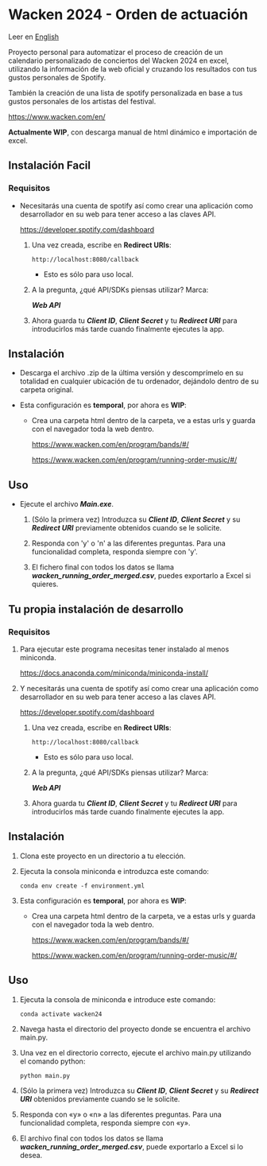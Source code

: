 # Wacken 2024 - Orden de actuación

Leer en [English](./README.md)

Proyecto personal para automatizar el proceso de creación de un calendario personalizado de conciertos del Wacken 2024 en excel, utilizando la información de la web oficial y cruzando los resultados con tus gustos personales de Spotify. 

También la creación de una lista de spotify personalizada en base a tus gustos personales de los artistas del festival.

https://www.wacken.com/en/

**Actualmente WIP**, con descarga manual de html dinámico e importación de excel.

## Instalación Facil

### Requisitos

- Necesitarás una cuenta de spotify así como crear una aplicación como desarrollador en su web para tener acceso a las claves API.

    https://developer.spotify.com/dashboard

    1. Una vez creada, escribe en **Redirect URIs**:

        `http://localhost:8080/callback`

        - Esto es sólo para uso local.

    2. A la pregunta, ¿qué API/SDKs piensas utilizar? Marca:

        ***Web API***

    3. Ahora guarda tu ***Client ID***, ***Client Secret*** y tu ***Redirect URI*** para introducirlos más tarde cuando finalmente ejecutes la app.

## Instalación

- Descarga el archivo .zip de la última versión y descomprímelo en su totalidad en cualquier ubicación de tu ordenador, dejándolo dentro de su carpeta original.

- Esta configuración es **temporal**, por ahora es **WIP**:

    - Crea una carpeta html dentro de la carpeta, ve a estas urls y guarda con el navegador toda la web dentro.

        https://www.wacken.com/en/program/bands/#/

        https://www.wacken.com/en/program/running-order-music/#/

## Uso
   
- Ejecute el archivo ***Main.exe***.
  
   1. (Sólo la primera vez) Introduzca su ***Client ID***, ***Client Secret*** y su ***Redirect URI*** previamente obtenidos cuando se le solicite.

   2. Responda con 'y' o 'n' a las diferentes preguntas. Para una funcionalidad completa, responda siempre con 'y'.

   3. El fichero final con todos los datos se llama ***wacken_running_order_merged.csv***, puedes exportarlo a Excel si quieres.

## Tu propia instalación de desarrollo

### Requisitos

1. Para ejecutar este programa necesitas tener instalado al menos miniconda.

    https://docs.anaconda.com/miniconda/miniconda-install/

2. Y necesitarás una cuenta de spotify así como crear una aplicación como desarrollador en su web para tener acceso a las claves API.

    https://developer.spotify.com/dashboard

    1. Una vez creada, escribe en **Redirect URIs**:

        `http://localhost:8080/callback`

        - Esto es sólo para uso local.

    2. A la pregunta, ¿qué API/SDKs piensas utilizar? Marca:

        ***Web API***

    3. Ahora guarda tu ***Client ID***, ***Client Secret*** y tu ***Redirect URI*** para introducirlos más tarde cuando finalmente ejecutes la app.

## Instalación

1. Clona este proyecto en un directorio a tu elección.

2. Ejecuta la consola miniconda e introduzca este comando:

    `conda env create -f environment.yml`

3. Esta configuración es **temporal**, por ahora es **WIP**:

    - Crea una carpeta html dentro de la carpeta, ve a estas urls y guarda con el navegador toda la web dentro.

        https://www.wacken.com/en/program/bands/#/

        https://www.wacken.com/en/program/running-order-music/#/

## Uso

1. Ejecuta la consola de miniconda e introduce este comando:

    `conda activate wacken24`

2. Navega hasta el directorio del proyecto donde se encuentra el archivo main.py.

3. Una vez en el directorio correcto, ejecute el archivo main.py utilizando el comando python:
   
    `python main.py`

4. (Sólo la primera vez) Introduzca su ***Client ID***, ***Client Secret*** y su ***Redirect URI*** obtenidos previamente cuando se le solicite.

5. Responda con «y» o «n» a las diferentes preguntas. Para una funcionalidad completa, responda siempre con «y».

6. El archivo final con todos los datos se llama ***wacken_running_order_merged.csv***, puede exportarlo a Excel si lo desea.